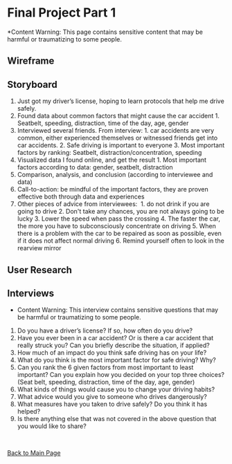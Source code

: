 # Final Project Part 1
*Content Warning: This page contains sensitive content that may be harmful or traumatizing to some people.

## Wireframe


## Storyboard

1. Just got my driver’s license, hoping to learn protocols that help me drive safely.
2. Found data about common factors that might cause the car accident
        1. Seatbelt, speeding, distraction, time of the day, age, gender
3. Interviewed several friends. From interview:
        1. car accidents are very common, either experienced themselves or witnessed friends get into car accidents.
        2. Safe driving is important to everyone
        3. Most important factors by ranking: Seatbelt, distraction/concentration, speeding
4. Visualized data I found online, and get the result
        1. Most important factors according to data: gender, seatbelt, distraction
5. Comparison, analysis, and conclusion (according to interviewee and data)
6. Call-to-action: be mindful of the important factors, they are proven effective both through data and experiences
7. Other pieces of advice from interviewees: 
        1. do not drink if you are going to drive
        2. Don't take any chances, you are not always going to be lucky
        3. Lower the speed when pass the crossing
        4. The faster the car, the more you have to subconsciously concentrate on driving
        5. When there is a problem with the car to be repaired as soon as possible, even if it does not affect normal driving
        6. Remind yourself often to look in the rearview mirror


## User Research


## Interviews

* Content Warning: This interview contains sensitive questions that may be harmful or traumatizing to some people.

1. Do you have a driver’s license? If so, how often do you drive?
2. Have you ever been in a car accident? Or is there a car accident that really struck you? Can you briefly describe the situation, if applied?
3. How much of an impact do you think safe driving has on your life?
4. What do you think is the most important factor for safe driving? Why?
5. Can you rank the 6 given factors from most important to least important? Can you explain how you decided on your top three choices? (Seat belt, speeding, distraction, time of the day, age, gender)
6. What kinds of things would cause you to change your driving habits?
7. What advice would you give to someone who drives dangerously? 
8.  What measures have you taken to drive safely? Do you think it has helped?
9. Is there anything else that was not covered in the above question that you would like to share?





<br/>

[Back to Main Page](/README.md)
